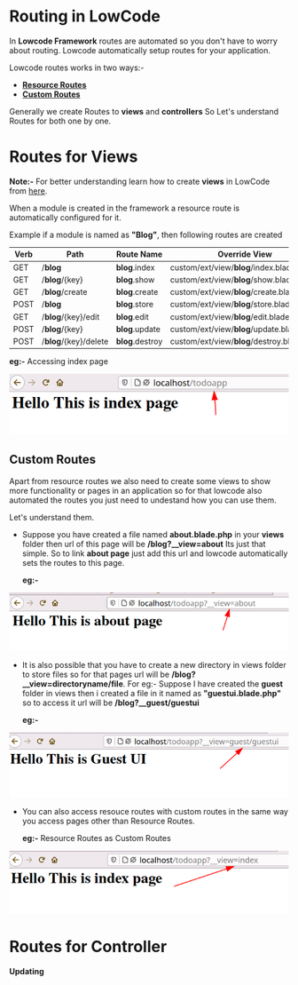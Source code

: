 # Routing in LowCode

In **Lowcode Framework** routes are automated so you don't have to worry about routing. Lowcode automatically setup routes for your application.

Lowcode routes works in two ways:-

- **[Resource Routes]()**
- **[Custom Routes]()**

Generally we create Routes to **views** and **controllers** So Let's understand Routes for both one by one.

# Routes for Views

**Note:-** For better understanding learn how to create **views** in LowCode from [here]().


When a module is created in the framework a resource route is automatically configured for it.

Example if a module is named as **"Blog"**, then following routes are created


| Verb |  Path | Route Name | Override View |
|------|-------|------------|----------------|
| GET  | /**blog** | **blog**.index | custom/ext/view/**blog**/index.blade.php |
| GET  | /**blog**/{key} | **blog**.show | custom/ext/view/**blog**/show.blade.php |
| GET  | /**blog**/create | **blog**.create | custom/ext/view/**blog**/create.blade.php |
| POST | /**blog** | **blog**.store | custom/ext/view/**blog**/store.blade.php |
| GET  | /**blog**/{key}/edit | **blog**.edit | custom/ext/view/**blog**/edit.blade.php |
| POST | /**blog**/{key} | **blog**.update | custom/ext/view/**blog**/update.blade.php |
| POST | /**blog**/{key}/delete | **blog**.destroy | custom/ext/view/**blog**/destroy.blade.php |

**eg:-** Accessing index page 

![index route](Imgs/cutomroute3.png "Resource route example")

## Custom Routes

Apart from resource routes we also need to create some views to show more functionality or pages in an application so for that lowcode also automated the routes you just need to undestand how you can use them.

Let's understand them.

- Suppose you have created a file named **about.blade.php** in your **views** folder then  url of this page will be **/blog?__view=about** Its just that simple. So to link **about page** just add this url and lowcode automatically sets the routes to this page.

	**eg:-** 

![Custom Route](Imgs/customroute1.png "Custom route example")

- It is also possible that you have to create a new directory in views folder to store files so for that pages url will be **/blog?__view=directoryname/file**. For eg:- Suppose I have created the **guest** folder in views then i created a file in it named as **"guestui.blade.php"** so to access it url will be **/blog?__guest/guestui** 

	**eg:-**

![Custom Route](Imgs/customroute2.png "Custom route example")

- You can also access resouce routes with custom routes in the same way you access pages other than Resource Routes.
	
	**eg:-** Resource Routes as Custom Routes

![Custom Route](Imgs/customroute4.png "Resource Route as Custom Route")	



# Routes for Controller


**Updating**